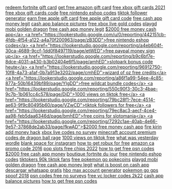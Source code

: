 <a href="https://lookerstudio.google.com/reporting/721ce34c-aab1-43e3-b72b-98505b714d0b/page/DjD">redeem fortnite gift card</a>
<a href="https://lookerstudio.google.com/reporting/3ee7ec47-0ba1-47ac-997c-b2377cd7023a/page/uqWED">get free amazon gift card</a>
<a href="https://lookerstudio.google.com/reporting/24011b9b-055a-4427-b483-bc62fc03c017/page/JsWED">free xbox gift cards 2021</a>
<a href="https://lookerstudio.google.com/reporting/24011b9b-055a-4427-b483-bc62fc03c017/page/JsWED">free xbox gift cards code</a>
<a href="https://lookerstudio.google.com/reporting/9656b46c-38b3-43d5-ae44-5ed853ec96a5/page/hWgDD">free nintendo eshop codes</a>
<a href="https://lookerstudio.google.com/reporting/343fdfef-2c9d-40dd-a8a7-f1a9f536efd1/page/2MgDD">tiktok follower generator</a>
<a href="https://lookerstudio.google.com/reporting/82777332-e5a2-4819-8fd8-00f103e297cb/page/srWED">earn free apple gift card</a>
<a href="https://lookerstudio.google.com/reporting/82777332-e5a2-4819-8fd8-00f103e297cb/page/srWED">free apple gift card code</a>
<a href="https://lookerstudio.google.com/reporting/aec7c32c-585d-4c8b-87f5-e78917fe7eaa/page/urwAD">free cash app money legit</a>
<a href="https://lookerstudio.google.com/reporting/bde9a6a1-1aca-43ed-90fa-e2dc271be3ac/page/hWnED">cash app balance pictures</a>
<a href="https://lookerstudio.google.com/reporting/ad3cee58-8926-4383-a360-0c7d5e652ab1/page/DjD">free xbox live gold codes</a>
<a href="https://lookerstudio.google.com/reporting/cd945aa4-823b-47fe-a90d-1aef6fbb8e1e/page/vneDD">playgd mobi golden dragon</a>
<a href="https://lookerstudio.google.com/reporting/e4852960-6024-4bb0-a077-36981626009f/page/p2nED">free cash app money legit</a>
<a href="https://lookerstudio.google.com/reporting/37447730-f932-4c2b-bf5b-72129d0506b1/page/zsnED">$2000 free money cash app</a>
<a href="https://lookerstudio.google.com/u/0/reporting/442151cb-4fdb-4f54-a122-a4a70f200963/page/zB3DD">free nintendo eshop codes</a>
<a href="https://lookerstudio.google.com/reporting/a4eb604f-30ca-4689-9ccf-1dd0f8497119/page/etWED">free paypal money sign up</a>
<a href="https://lookerstudio.google.com/reporting/b9c6bf7e-8dce-4031-a430-b3b02404e6f5/page/amhED">slotpark bonus code heute</a>
<a href="https://lookerstudio.google.com/reporting/96912750-10f8-4a73-a1af-0b7a913e3202/page/cmhED">wizard of oz free credits</a>
<a href="https://lookerstudio.google.com/reporting/a86f1a99-54ee-4c85-877a-50b16439bf89/page/YIgDD">free wildcat bundle codes</a>
<a href="https://lookerstudio.google.com/reporting/550c90f3-30c3-4bae-9c7b-1b061cc4c578/page/DjD">1000 views on tiktok free</a>
<a href="https://lookerstudio.google.com/reporting/79bc28f1-7ece-4514-ae63-9f9c80495b60/page/VZwCD">tiktok followers for free</a>
<a href="https://lookerstudio.google.com/reporting/79ec8ac3-aecf-4ce4-aa98-feb5daa6346d/page/bmhED">free coins for slotomania</a>
<a href="https://lookerstudio.google.com/reporting/7292c1ae-40ab-4e66-9e57-37868de2ab33/page/fkwAD">$2000 free money cash app</a>
<a href="https://lookerstudio.google.com/reporting/de42d293-638d-42f0-a6fe-86e2afa7cc4b/page/M01AD">fire kirin add money hack</a>
<a href="https://lookerstudio.google.com/reporting/93e85f29-1c95-468b-b79a-a55cbbedfb64/page/DjD">xbox live codes no survey</a>
<a href="https://lookerstudio.google.com/s/nV6l7KdHyj8">minecraft account premium</a>
<a href="https://lookerstudio.google.com/reporting/ab700acb-3000-4190-893c-5a85c981c2a9/page/DjD">codes de dragon ball rage</a>
<a href="https://lookerstudio.google.com/reporting/4f17c3b6-f075-400c-a68f-95b399531f23/page/DjD">1000 views on tiktok free</a>
<a href="https://lookerstudio.google.com/reporting/4c35cbc4-3c43-44ed-8d31-66a22b3cb738/page/QoR9C">what was yesterday wordle</a>
<a href="https://lookerstudio.google.com/reporting/5a95a0be-01dd-49f9-8619-7e0abecb8627/page/DjD">blank space for instagram</a>
<a href="https://lookerstudio.google.com/reporting/bce03c0c-4e7d-4128-a9c0-6cac531df0ee/page/DjD">how to get robux for free</a>
<a href="https://lookerstudio.google.com/reporting/2f4129b7-1837-416a-9006-4c7e5a906a49/page/DjD">amazon ca promo code 2016</a>
<a href="https://lookerstudio.google.com/reporting/1132fe99-8bfa-4f34-9081-7acff61788d8/page/DjD">pop slots free chips 2022</a>
<a href="https://lookerstudio.google.com/reporting/a887c6b1-4a71-4b60-bb68-ebe87e4318cc/page/psWED">how to get free psn codes</a>
<a href="https://lookerstudio.google.com/reporting/b1fefa6a-7284-48f3-bd9d-759aaf9558a6/page/GmpDD">$2000 free cash app money</a>
<a href="https://lookerstudio.google.com/reporting/dcecdea9-6a2e-4595-9937-4906f44df961/page/DjD">boutique fortnite du jour</a>
<a href="https://lookerstudio.google.com/reporting/8bc8f05a-a123-4dbc-9484-f85d53577fab/page/jqoDD">free nintendo eshop codes</a>
<a href="https://lookerstudio.google.com/reporting/3ee2ceac-34ab-4ab1-a374-a36ca84d51b8/page/DjD">tiktokers 90k tiktok fans</a>
<a href="https://lookerstudio.google.com/reporting/d15ddb9d-117a-4627-8c57-c39081ab588b/page/sTgDD">free pokemon go pokecoins</a>
<a href="https://lookerstudio.google.com/reporting/eb28511a-8e5b-45db-87a5-49156c03de33/page/pEgDD">playgd mobi golden dragon</a>
<a href="https://lookerstudio.google.com/reporting/eb571507-2b5c-40a3-a531-2c0a5686f328/page/o2nED">free cash app money legit</a>
<a href="https://lookerstudio.google.com/reporting/4a926c9d-a1b3-4f88-be46-79200709c682/page/DjD">what is boost on cash app</a>
<a href="https://lookerstudio.google.com/reporting/244bdbd2-a8dd-49fa-96bb-92290faaea7e/page/DjD">descargar whatsapp gratis</a>
<a href="https://lookerstudio.google.com/reporting/dca09d08-3f45-44b6-a21d-4c21819281c2/page/eNvDD">hbo max account generator</a>
<a href="https://lookerstudio.google.com/reporting/6aec4c2a-41aa-4b9b-82d5-46a4a1878530/page/DjD">pokemon go gps spoof 2018</a>
<a href="https://lookerstudio.google.com/reporting/17f9c228-ae0b-409c-81f2-be97cc01390b/page/DjD">psn codes free no surveys</a>
<a href="https://lookerstudio.google.com/reporting/ea69ebdf-2d01-4566-9f1c-53d2b3ac4baf/page/iupDD">free vc locker codes 2k22</a>
<a href="https://lookerstudio.google.com/reporting/c20e6d7a-0f90-41a7-a89a-c49a21014c1c/page/DjD">cash app balance pictures</a>
<a href="https://lookerstudio.google.com/reporting/fa8a2cca-3051-412c-b0e0-edecd9e30b25/page/lGHED">how to get free psn codes</a>
